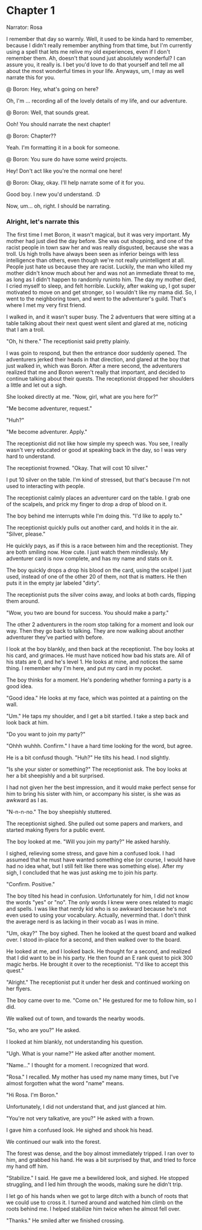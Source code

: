 
# Chapter 1
Narrator: Rosa

I remember that day so warmly. Well, it used to be kinda hard to remember, because I didn't really remember anything from that time, but I'm currently using a spell that lets me relive my old experiences, even if I don't remember them. Ah, doesn't that sound just absolutely wonderful? I can assure you, it really is. I bet you'd love to do that yourself and tell me all about the most wonderful times in your life. Anyways, um, I may as well narrate this for you.

@ Boron: Hey, what's going on here?

Oh, I'm ... recording all of the lovely details of my life, and our adventure.

@ Boron: Well, that sounds great.

Ooh! You should narrate the next chapter!

@ Boron: Chapter??

Yeah. I'm formatting it in a book for someone.

@ Boron: You sure do have some weird projects.

Hey! Don't act like you're the normal one here!

@ Boron: Okay, okay. I'll help narrate some of it for you.

Good boy. I new you'd understand. :D

Now, um... oh, right. I should be narrating.

### Alright, let's narrate this

The first time I met Boron, it wasn't magical, but it was very important. My mother had just died the day before. She was out shopping, and one of the racist people in town saw her and was really disgusted, because she was a troll. Us high trolls have always been seen as inferior beings with less intelligence than others, even though we're not really unintelligent at all. People just hate us because they are racist. Luckily, the man who killed my mother didn't know much about her and was not an immediate threat to me, as long as I didn't happen to randomly runinto him. The day my mother died, I cried myself to sleep, and felt horrible. Luckily, after waking up, I got super motivated to move on and get stronger, so I wouldn't like my mama did. So, I went to the neighboring town, and went to the adventurer's guild. That's where I met my very first friend.

I walked in, and it wasn't super busy. The 2 adventuers that were sitting at a table talking about their next quest went silent and glared at me, noticing that I am a troll.

"Oh, hi there." The receptionist said pretty plainly.

I was goin to respond, but then the entrance door suddenly opened. The adventurers jerked their heads in that direction, and glared at the boy that just walked in, which was Boron. After a mere second, the adventurers realized that me and Boron weren't really that important, and decided to continue talking about their quests. The receptionist dropped her shoulders a little and let out a sigh.

She looked directly at me. "Now, girl, what are you here for?"

"Me become adventurer, request."

"Huh?"

"Me become adventurer. Apply."

The receptionist did not like how simple my speech was. You see, I really wasn't very educated or good at speaking back in the day, so I was very hard to understand.

The receptionist frowned. "Okay. That will cost 10 silver."

I put 10 silver on the table. I'm kind of stressed, but that's because I'm not used to interacting with people.

The receptionist calmly places an adventurer card on the table. I grab one of the scalpels, and prick my finger to drop a drop of blood on it.

The boy behind me interrupts while I'm doing this. "I'd like to apply to."

The receptionist quickly pulls out another card, and holds it in the air. "Silver, please."

He quickly pays, as if this is a race between him and the receptionist. They are both smiling now. How cute. I just watch them mindlessly. My adventurer card is now complete, and has my name and stats on it.

The boy quickly drops a drop his blood on the card, using the scalpel I just used, instead of one of the other 20 of them, not that is matters. He then puts it in the empty jar labeled "dirty".

The receptionist puts the silver coins away, and looks at both cards, flipping them around.

"Wow, you two are bound for success. You should make a party."

The other 2 adventurers in the room stop talking for a moment and look our way. Then they go back to talking. They are now walking about another adventurer they've partied with before.

I look at the boy blankly, and then back at the receptionist. The boy looks at his card, and grimaces. He must have noticed how bad his stats are. All of his stats are 0, and he's level 1. He looks at mine, and notices the same thing. I remember why I'm here, and put my card in my pocket.

The boy thinks for a moment. He's pondering whether forming a party is a good idea.

"Good idea." He looks at my face, which was pointed at a painting on the wall.

"Um." He taps my shoulder, and I get a bit startled. I take a step back and look back at him.

"Do you want to join my party?"

"Ohhh wuhhh. Confirm." I have a hard time looking for the word, but agree.

He is a bit confusd though. "Huh?" He tilts his head. I nod slightly.

"Is she your sister or something?" The receptionist ask. The boy looks at her a bit sheepishly and a bit surprised.

I had not given her the best impression, and it would make perfect sense for him to bring his sister with him, or accompany his sister, is she was as awkward as I as.

"N-n-n-no." The boy sheepishly stuttered.

The receptionist sighed. She pulled out some papers and markers, and started making flyers for a public event.

The boy looked at me. "Will you join my party?" He asked harshly.

I sighed, relieving some stress, and gave him a confused look. I had assumed that he must have wanted something else (or course, I would have had no idea what, but I still felt like there was something else). After my sigh, I concluded that he was just asking me to join his party.

"Confirm. Positive."

The boy tilted his head in confusion. Unfortunately for him, I did not know the words "yes" or "no". The only words I knew were ones related to magic and spells. I was like that nerdy kid who is so awkward because he's not even used to using your vocabulary. Actually, nevermind that. I don't think the average nerd is as lacking in their vocab as I was in mine.

"Um, okay?" The boy sighed. Then he looked at the quest board and walked over. I stood in-place for a second, and then walked over to the board.

He looked at me, and I looked back. He thought for a second, and realized that I did want to be in his party. He then found an E rank quest to pick 300 magic herbs. He brought it over to the receptionist. "I'd like to accept this quest."

"Alright." The receptionist put it under her desk and continued working on her flyers.

The boy came over to me. "Come on." He gestured for me to follow him, so I did.

We walked out of town, and towards the nearby woods.

"So, who are you?" He asked.

I looked at him blankly, not understanding his question.

"Ugh. What is your name?" He asked after another moment.

"Name..." I thought for a moment. I recognized that word.

"Rosa." I recalled. My mother has used my name many times, but I've almost forgotten what the word "name" means.

"Hi Rosa. I'm Boron."

Unfortunately, I did not understand that, and just glanced at him.

"You're not very talkative, are you?" He asked with a frown.

I gave him a confused look. He sighed and shook his head.

We continued our walk into the forest.

The forest was dense, and the boy almost immediately tripped. I ran over to him, and grabbed his hand. He was a bit surprised by that, and tried to force my hand off him.

"Stabilize." I said. He gave me a bewildered look, and sighed. He stopped struggling, and I led him through the woods, making sure he didn't trip.

I let go of his hands when we got to large ditch with a bunch of roots that we could use to cross it. I turned around and watched him climb on the roots behind me. I helped stabilize him twice when he almost fell over.

"Thanks." He smiled after we finished crossing.










